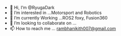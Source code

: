 - 👋 Hi, I’m @RyugaDark
- 👀 I’m interested in ...Motorsport and Robotics 
- 🌱 I’m currently Working ...ROS2 foxy, Fusion360
- 💞️ I’m looking to collaborate on ...
- 📫 How to reach me ... rambhanikith007@gmail.com

<!---
RyugaDark/RyugaDark is a ✨ special ✨ repository because its `README.md` (this file) appears on your GitHub profile.
You can click the Preview link to take a look at your changes.
--->
